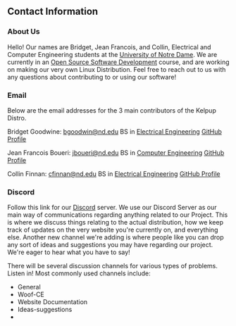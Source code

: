## Contact Information

### About Us
Hello! Our names are Bridget, Jean Francois, and Collin, Electrical and Computer Engineering students at the [University of Notre Dame](https://www.nd.edu/). We are currently in an [Open Source Software Development](https://www3.nd.edu/~pbui/teaching/cse.40677.sp22/) course, and are working on making our very own Linux Distribution. Feel free to reach out to us with any questions about contributing to or using our software! 

### Email

Below are the email addresses for the 3 main contributors of the Kelpup Distro. 

Bridget Goodwine: bgoodwin@nd.edu
BS in [Electrical Engineering](https://ee.nd.edu/)
[GitHub Profile](https://github.com/bgoodwine)

Jean Francois Boueri: jboueri@nd.edu
BS in [Computer Engineering](https://cse.nd.edu/)
[GitHub Profile](https://github.com/jeanfboueri)

Collin Finnan: cfinnan@nd.edu
BS in [Electrical Engineering](https://ee.nd.edu/)
[GitHub Profile](https://github.com/collinfinnan)

### Discord

Follow this link for our [Discord](https://discord.com/invite/kuksdwRVrG) server. We use our Discord Server as our main way of communications regarding anything related to our Project. This is where we discuss things relating to the actual distribution, how we keep track of updates on the very website you're currently on, and everything else. Another new channel we're adding is where people like you can drop any sort of ideas and suggestions you may have regarding our project. We're eager to hear what you have to say!


There will be several discussion channels for various types of problems. 
Listen in! Most commonly used channels include:
- General
- Woof-CE
- Website Documentation
- Ideas-suggestions
- 
